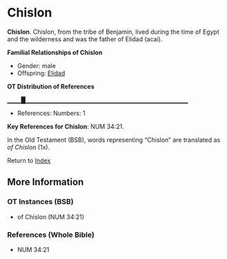 # Chislon
**Chislon**. 
Chislon, from the tribe of Benjamin, lived during the time of Egypt and the wilderness and was the father of Elidad (acai). 




**Familial Relationships of Chislon**


* Gender: male
* Offspring: [Elidad](Elidad.md)


**OT Distribution of References**

▁▁▁█▁▁▁▁▁▁▁▁▁▁▁▁▁▁▁▁▁▁▁▁▁▁▁▁▁▁▁▁▁▁▁▁▁▁▁
* References: Numbers: 1



**Key References for Chislon**: 
NUM 34:21. 


In the Old Testament (BSB), words representing “Chislon” are translated as 
*of Chislon* (1x). 




Return to [Index](00-Index.md)

## More Information

### OT Instances (BSB)

* of Chislon (NUM 34:21)



### References (Whole Bible)

* NUM 34:21



